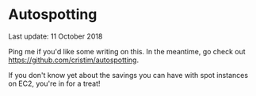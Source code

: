 # Autospotting

Last update: 11 October 2018

Ping me if you'd like some writing on this. In the meantime, go check out
<https://github.com/cristim/autospotting>.

If you don't know yet about the savings you can have with spot instances on
EC2, you're in for a treat!


